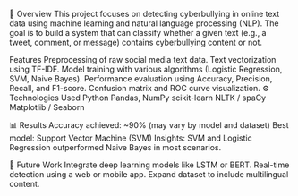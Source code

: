📌 Overview This project focuses on detecting cyberbullying in online text data using machine learning and natural language processing (NLP). The goal is to build a system that can classify whether a given text (e.g., a tweet, comment, or message) contains cyberbullying content or not.

Features Preprocessing of raw social media text data. Text vectorization using TF-IDF. Model training with various algorithms (Logistic Regression, SVM, Naive Bayes). Performance evaluation using Accuracy, Precision, Recall, and F1-score. Confusion matrix and ROC curve visualization.
⚙️ Technologies Used Python Pandas, NumPy scikit-learn NLTK / spaCy Matplotlib / Seaborn

📊 Results Accuracy achieved: ~90% (may vary by model and dataset) Best model: Support Vector Machine (SVM) Insights: SVM and Logistic Regression outperformed Naive Bayes in most scenarios.

📌 Future Work Integrate deep learning models like LSTM or BERT. Real-time detection using a web or mobile app. Expand dataset to include multilingual content.
